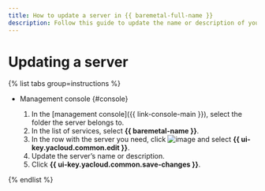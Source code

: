 ```yaml
---
title: How to update a server in {{ baremetal-full-name }}
description: Follow this guide to update the name or description of your {{ baremetal-full-name }} server.
---
```


# Updating a server

{% list tabs group=instructions %}

- Management console {#console}

  1. In the [management console]({{ link-console-main }}), select the folder the server belongs to.
  1. In the list of services, select **{{ baremetal-name }}**.
  1. In the row with the server you need, click ![image](../../../_assets/console-icons/ellipsis.svg) and select **{{ ui-key.yacloud.common.edit }}**.
  1. Update the server’s name or description.
  1. Click **{{ ui-key.yacloud.common.save-changes }}**.

{% endlist %}
